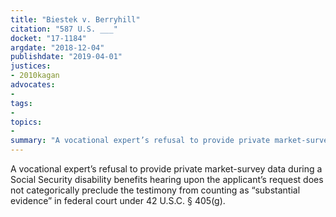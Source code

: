 ```yaml
---
title: "Biestek v. Berryhill"
citation: "587 U.S. ___"
docket: "17-1184"
argdate: "2018-12-04"
publishdate: "2019-04-01"
justices:
- 2010kagan
advocates:
- 
tags:
- 
topics:
- 
summary: "A vocational expert’s refusal to provide private market-survey data during a Social Security disability benefits hearing upon the applicant’s request does not categorically preclude the testimony from counting as “substantial evidence” in federal court under 42 U.S.C. § 405(g)."
---
```

A vocational expert’s refusal to provide private market-survey data during a Social Security disability benefits hearing upon the applicant’s request does not categorically preclude the testimony from counting as “substantial evidence” in federal court under 42 U.S.C. § 405(g).
